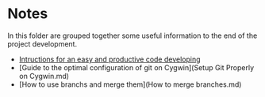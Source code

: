 # Notes

In this folder are grouped together some useful information to the end of the project development.

- [Intructions for an easy and productive code developing](Instructions.md)
- [Guide to the optimal configuration of git on Cygwin](Setup Git Properly on Cygwin.md)
- [How to use branchs and merge them](How to merge branches.md)

